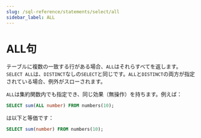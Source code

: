 ```yaml
---
slug: /sql-reference/statements/select/all
sidebar_label: ALL
---
```


# ALL句

テーブルに複数の一致する行がある場合、`ALL`はそれらすべてを返します。`SELECT ALL`は、`DISTINCT`なしの`SELECT`と同じです。`ALL`と`DISTINCT`の両方が指定されている場合、例外がスローされます。

`ALL`は集約関数内でも指定でき、同じ効果（無操作）を持ちます。例えば：

```sql
SELECT sum(ALL number) FROM numbers(10);
```
は以下と等価です：

```sql
SELECT sum(number) FROM numbers(10);
```
